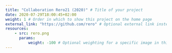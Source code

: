 ```yaml
---
title: "Collaboration Rero21 (2020)" # Title of your project
date: 2020-07-29T18:00:45+02:00
weight: 1 # Order in which to show this project on the home page
external_link: "https://github.com/rero" # Optional external link instead of modal
resources:
    - src: rero.png
      params:
          weight: -100 # Optional weighting for a specific image in this project folder
---
```

